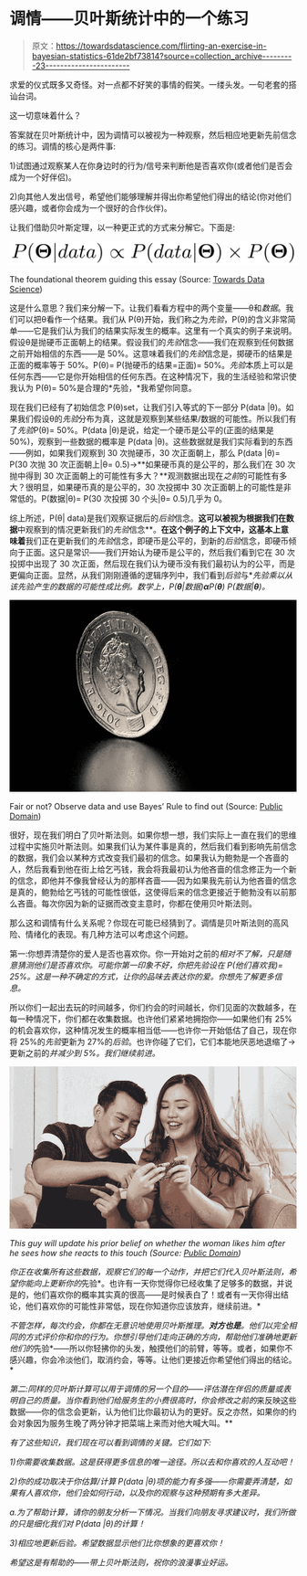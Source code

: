 # 调情——贝叶斯统计中的一个练习

> 原文：<https://towardsdatascience.com/flirting-an-exercise-in-bayesian-statistics-61de2bf73814?source=collection_archive---------23----------------------->

求爱的仪式既多又奇怪。对一点都不好笑的事情的假笑。一缕头发。一句老套的搭讪台词。

这一切意味着什么？

答案就在贝叶斯统计中，因为调情可以被视为一种观察，然后相应地更新先前信念的练习。调情的核心是两件事:

1)试图通过观察某人在你身边时的行为/信号来判断他是否喜欢你(或者他们是否会成为一个好伴侣)。

2)向其他人发出信号，希望他们能够理解并得出你希望他们得出的结论(你对他们感兴趣，或者你会成为一个很好的合作伙伴)。

让我们借助贝叶斯定理，以一种更正式的方式来分解它。下面是:

![](img/23c510c03b35e9065df1008d07a7f87d.png)

The foundational theorem guiding this essay (Source: [Towards Data Science](https://miro.medium.com/max/3416/1*ug6WkZX2H6Dk7eliroxi9w.png))

这是什么意思？我们来分解一下。让我们看看方程中的两个变量——θ和*数据*。我们可以把θ看作一个结果。我们从 P(θ)开始，我们称之为*先验*，P(θ)的含义非常简单——它是我们认为我们的结果实际发生的概率。这里有一个真实的例子来说明。假设θ是抛硬币正面朝上的结果。假设我们的*先验*信念——我们在观察到任何数据之前开始相信的东西——是 50%。这意味着我们的*先验*信念是，掷硬币的结果是正面的概率等于 50%。P(θ)= P(抛硬币的结果=正面)= 50%。*先验*本质上可以是任何东西——它是你开始相信的任何东西。在这种情况下，我的生活经验和常识使我认为 P(θ)= 50%是合理的*先验，*我希望你同意。

现在我们已经有了初始信念 P(θ)set，让我们引入等式的下一部分 P(data |θ)。如果我们假设θ的*先验*分布为真，这就是观察到某些结果/数据的可能性。所以我们有了*先验*P(θ)= 50%。P(data |θ)是说，给定一个硬币是公平的(正面的结果是 50%)，观察到一些数据的概率是 P(data |θ)。这些数据就是我们实际看到的东西——例如，如果我们观察到 30 次抛硬币，30 次正面朝上，那么 P(data |θ)= P(30 次抛 30 次正面朝上|θ= 0.5)→**如果硬币真的是公平的，那么我们在 30 次抛中得到 30 次正面朝上的可能性有多大？**观测数据出现在*之前*的可能性有多大？很明显，如果硬币真的是公平的，30 次投掷中 30 次正面朝上的可能性是非常低的。P(数据|θ)= P(30 次投掷 30 个头|θ= 0.5)几乎为 0。

综上所述，P(θ| data)是我们观察证据后的*后验*信念。**这可以被视为根据我们在数据**中观察到的情况更新我们的*先验*信念**。**在这个例子的上下文中，这基本上意味着**我们正在更新我们的*先验*信念，即硬币是公平的，到新的*后验*信念，即硬币倾向于正面。这只是常识——我们开始认为硬币是公平的，然后我们看到它在 30 次投掷中出现了 30 次正面，然后现在我们认为硬币没有我们最初认为的公平，而是更偏向正面。显然，从我们刚刚遵循的逻辑序列中，我们看到*后验*与**先验*乘以从该先验产生的数据的可能性*成比例。数学上，**P(**θ**|数据)**α**P(**θ**)* P(数据|**θ**)。**

![](img/9c13dbeac3a22c06e74d670ba4a930af.png)

Fair or not? Observe data and use Bayes’ Rule to find out (Source: [Public Domain](https://unsplash.com/photos/Zvvu4zRKijE))

很好，现在我们明白了贝叶斯法则。如果你想一想，我们实际上一直在我们的思维过程中实施贝叶斯法则。如果我们认为某件事是真的，然后我们看到影响先前信念的数据，我们会以某种方式改变我们最初的信念。如果我认为鲍勃是一个吝啬的人，然后我看到他在街上给乞丐钱，我会将我最初认为他吝啬的信念修正为一个新的信念，即他并不像我曾经认为的那样吝啬——因为如果我先前认为他吝啬的信念是真的，鲍勃给乞丐钱的可能性很低，这使得后来的信念更接近于鲍勃没有以前那么吝啬。每次你因为新的证据而改变主意时，你都在使用贝叶斯法则。

那么这和调情有什么关系呢？你现在可能已经猜到了。调情是贝叶斯法则的高风险、情绪化的表现。有几种方法可以考虑这个问题。

第一:你想弄清楚你的爱人是否也喜欢你。你一开始对之前的*相对不了解，只是随意猜测他们是否喜欢你。可能你第一印象不好，你把先验设在 P(他们喜欢我)= 25%。这是一种不确定的方式，让你的品味去表达你的爱。你想先了解更多信息。*

所以你们一起出去玩的时间越多，你们约会的时间越长，你们见面的次数越多，在每一种情况下，你们都在收集数据。也许他们紧紧地拥抱你——如果他们有 25%的机会喜欢你，这种情况发生的概率相当低——也许你一开始低估了自己，现在你将 25%的*先验*更新为 27%的*后验*。也许你碰了它们，它们本能地厌恶地退缩了→更新之前的*并减少到 5%。我们继续前进。*

*![](img/956e04c1978d44562abc3fdb66984521.png)*

*This guy will update his prior belief on whether the woman likes him after he sees how she reacts to this touch (Source: [Public Domain](https://unsplash.com/photos/CT7IWRM7G5k))*

*你正在收集所有这些数据，观察它们的每一个动作，并把它们代入贝叶斯法则，希望你能向上更新你的*先验*。也许有一天你觉得你已经收集了足够多的数据，并说是的，他们喜欢你的概率其实真的很高——是时候表白了！或者有一天你得出结论，他们喜欢你的可能性非常低，现在你知道你应该放弃，继续前进。*

*不管怎样，每次约会，你都在无意识地使用贝叶斯推理。**对方也是**。他们以完全相同的方式评价你和你的行为。你想引导他们走向正确的方向，帮助他们准确地更新他们的*先验*——所以你轻拂你的头发，触摸他们的前臂，等等。或者，如果你不感兴趣，你会冷淡他们，取消约会，等等。让他们更接近你希望他们得出的结论。*

*第二:同样的贝叶斯计算可以用于调情的另一个目的——评估潜在伴侣的质量或表明自己的质量。当你看到他们给服务生的小费很高时，你会修改之前的*来反映这些数据——你的信念会更新，认为他们比你最初认为的更好。反之亦然，如果你的约会对象因为服务生晚了两分钟才把菜端上来而对他大喊大叫。**

*有了这些知识，我们现在可以看到调情的关键。它们如下:*

*1)你需要收集数据。这是获得更多信息的唯一途径。所以去和你喜欢的人互动吧！*

*2)你的成功取决于你估算/计算 P(data |θ)项的能力有多强——你需要弄清楚，如果有人喜欢你，他们会如何行动，以及你的观察与这种预期有多大差异。*

*a.为了帮助计算，请你的朋友分析一下情况。当我们向朋友寻求建议时，我们所做的只是细化我们对 P(data |θ)的计算！*

*3)相应地更新后验。希望数据显示他们比你想象的更喜欢你！*

*希望这是有帮助的——带上贝叶斯法则，祝你的浪漫事业好运。*